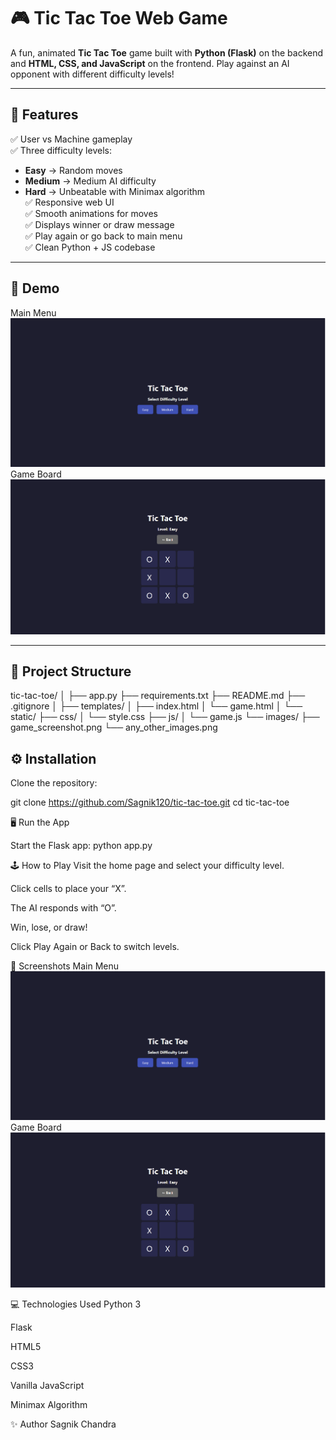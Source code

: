 # 🎮 Tic Tac Toe Web Game

A fun, animated **Tic Tac Toe** game built with **Python (Flask)** on the backend and **HTML, CSS, and JavaScript** on the frontend. Play against an AI opponent with different difficulty levels!

---

## 🚀 Features

✅ User vs Machine gameplay  
✅ Three difficulty levels:
- **Easy** → Random moves
- **Medium** → Medium AI difficulty
- **Hard** → Unbeatable with Minimax algorithm  
✅ Responsive web UI  
✅ Smooth animations for moves  
✅ Displays winner or draw message  
✅ Play again or go back to main menu  
✅ Clean Python + JS codebase

---

## 🎥 Demo
Main Menu
![Main Menu](static/images/home.png)
Game Board
![Game Board](static/images/game.png)


---

## 📂 Project Structure

tic-tac-toe/
│
├── app.py
├── requirements.txt
├── README.md
├── .gitignore
│
├── templates/
│ ├── index.html
│ └── game.html
│
└── static/
├── css/
│ └── style.css
├── js/
│ └── game.js
└── images/
├── game_screenshot.png
└── any_other_images.png

## ⚙️ Installation

Clone the repository:

git clone https://github.com/Sagnik120/tic-tac-toe.git
cd tic-tac-toe



🖥️ Run the App

Start the Flask app:
python app.py



🕹️ How to Play
Visit the home page and select your difficulty level.

Click cells to place your “X”.

The AI responds with “O”.

Win, lose, or draw!

Click Play Again or Back to switch levels.



📸 Screenshots
Main Menu
![Main Menu](static/images/home.png)
Game Board
![Game Board](static/images/game.png)


💻 Technologies Used
Python 3

Flask

HTML5

CSS3

Vanilla JavaScript

Minimax Algorithm





✨ Author
Sagnik Chandra

